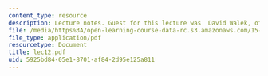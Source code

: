 ```yaml
---
content_type: resource
description: Lecture notes. Guest for this lecture was  David Walek, of Ropes & Gray.
file: /media/https%3A/open-learning-course-data-rc.s3.amazonaws.com/15-617-the-law-of-corporate-finance-and-financial-markets-spring-2004/5925bd8405e18701af842d95e125a811_lec12.pdf
file_type: application/pdf
resourcetype: Document
title: lec12.pdf
uid: 5925bd84-05e1-8701-af84-2d95e125a811
---
```

